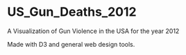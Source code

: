 # US_Gun_Deaths_2012
A Visualization of Gun Violence in the USA for the year 2012

Made with D3 and general web design tools.
